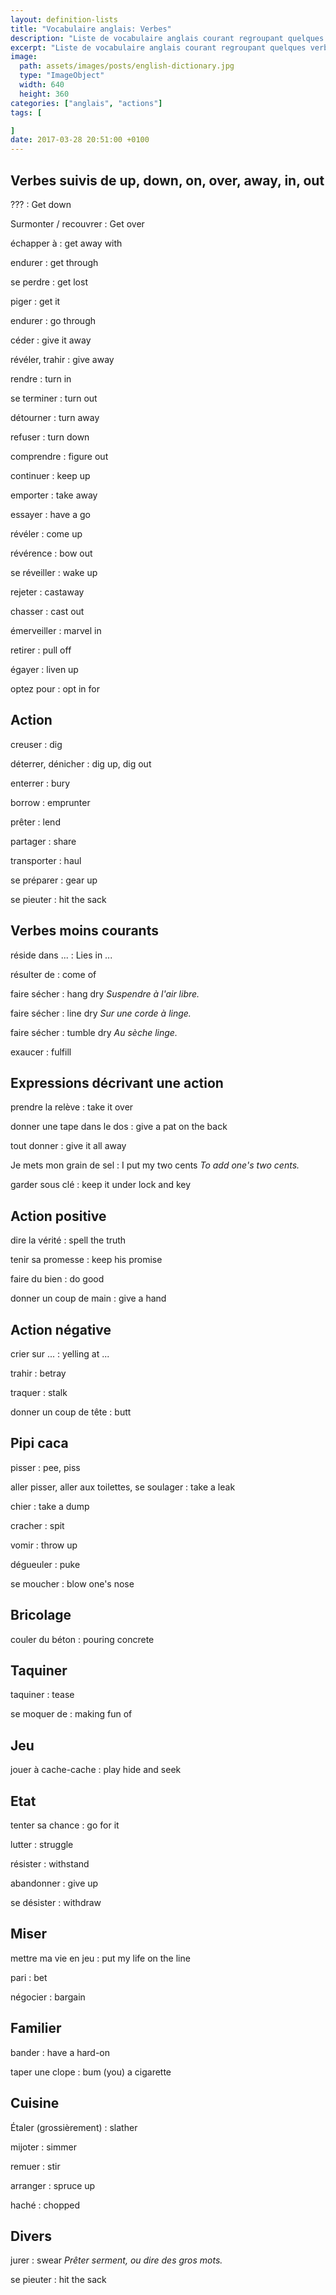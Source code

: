 ```yaml
---
layout: definition-lists
title: "Vocabulaire anglais: Verbes"
description: "Liste de vocabulaire anglais courant regroupant quelques verbes difficiles à mémoriser."
excerpt: "Liste de vocabulaire anglais courant regroupant quelques verbes difficiles à mémoriser."
image:
  path: assets/images/posts/english-dictionary.jpg
  type: "ImageObject"
  width: 640
  height: 360
categories: ["anglais", "actions"]
tags: [

]
date: 2017-03-28 20:51:00 +0100
---
```


## Verbes suivis de up, down, on, over, away, in, out

???
: Get down

Surmonter / recouvrer
: Get over

échapper à
: get away with

endurer
: get through

se perdre
: get lost

piger
: get it

endurer
: go through

céder
: give it away

révéler, trahir
: give away

rendre
: turn in

se terminer
: turn out

détourner
: turn away

refuser
: turn down

comprendre
: figure out

continuer
: keep up

emporter
: take away

essayer
: have a go

révéler
: come up

révérence
: bow out

se réveiller
: wake up

rejeter
: castaway

chasser
: cast out

émerveiller
: marvel in

retirer
: pull off

égayer
: liven up

optez pour
: opt in for



## Action

creuser
: dig

déterrer, dénicher
: dig up, dig out

enterrer
: bury

borrow
: emprunter

prêter
: lend

partager
: share

transporter
: haul

se préparer
: gear up

se pieuter
: hit the sack



## Verbes moins courants

réside dans ...
: Lies in ...

résulter de
: come of

faire sécher
: hang dry
*Suspendre à l'air libre.*

faire sécher
: line dry
*Sur une corde à linge.*

faire sécher
: tumble dry
*Au sèche linge.*

exaucer
: fulfill


## Expressions décrivant une action

prendre la relève
: take it over

donner une tape dans le dos
: give a pat on the back

tout donner
: give it all away

Je mets mon grain de sel
: I put my two cents
*To add one's two cents.*

garder sous clé
: keep it under lock and key


## Action positive

dire la vérité
: spell the truth

tenir sa promesse
:	keep his promise

faire du bien
:	do good

donner un coup de main
: give a hand


## Action négative

crier sur ...
: yelling at ...

trahir
: betray

traquer
: stalk

donner un coup de tête
: butt


## Pipi caca

pisser
: pee, piss

aller pisser, aller aux toilettes, se soulager
: take a leak

chier
: take a dump

cracher
: spit

vomir
: throw up

dégueuler
: puke

se moucher
: blow one's nose


## Bricolage

couler du béton
: pouring concrete


## Taquiner

taquiner
: tease

se moquer de
: making fun of


## Jeu

jouer à cache-cache
: play hide and seek


## Etat

tenter sa chance
: go for it

lutter
: struggle

résister
: withstand

abandonner
: give up

se désister
: withdraw


## Miser

mettre ma vie en jeu
: put my life on the line

pari
: bet

négocier
: bargain


## Familier

bander
: have a hard-on

taper une clope
: bum (you) a cigarette


## Cuisine

Étaler (grossièrement)
: slather

mijoter
: simmer

remuer
: stir

arranger
: spruce up

haché
: chopped


## Divers

jurer
: swear
*Prêter serment, ou dire des gros mots.*

se pieuter
: hit the sack
